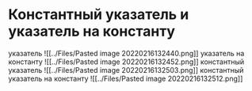# Константный указатель и указатель на константу
указатель
![[../Files/Pasted image 20220216132440.png]]
указатель на константу
![[../Files/Pasted image 20220216132452.png]]
константный указатель
![[../Files/Pasted image 20220216132503.png]]
константный указатель на константу
![[../Files/Pasted image 20220216132512.png]]